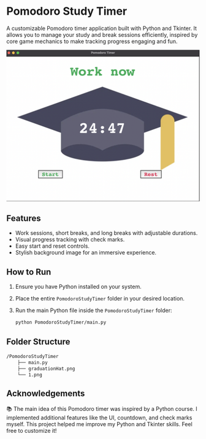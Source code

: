 # Pomodoro Study Timer

A customizable Pomodoro timer application built with Python and Tkinter. It allows you to manage your study and break sessions efficiently, inspired by core game mechanics to make tracking progress engaging and fun.

![Pomodoro Timer Working](PomodoroStudyTimer/1.png)

## Features
- Work sessions, short breaks, and long breaks with adjustable durations.
- Visual progress tracking with check marks.
- Easy start and reset controls.
- Stylish background image for an immersive experience.

## How to Run
1. Ensure you have Python installed on your system.
2. Place the entire `PomodoroStudyTimer` folder in your desired location.
3. Run the main Python file inside the `PomodoroStudyTimer` folder:
   
   ```bash
   python PomodoroStudyTimer/main.py
   ```

## Folder Structure
```
/PomodoroStudyTimer
    ├── main.py
    ├── graduationHat.png
    └── 1.png
```

## Acknowledgements
📚 The main idea of this Pomodoro timer was inspired by a Python course. I implemented additional features like the UI, countdown, and check marks myself. This project helped me improve my Python and Tkinter skills. Feel free to customize it!
